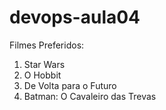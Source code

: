 # devops-aula04<br/>
Filmes Preferidos:<br/>
1) Star Wars<br/>
2) O Hobbit<br/>
3) De Volta para o Futuro<br/>
4) Batman: O Cavaleiro das Trevas<br/>

